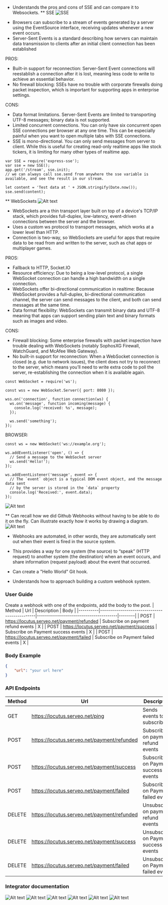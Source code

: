 * Understands the pros and cons of SSE and can compare it to Websockets.
** SSE
![SSE](image-6.png)
- Browsers can subscribe to a stream of events generated by a server using the EventSource interface, receiving updates whenever a new event occurs. 
- Server-Sent Events is a standard describing how servers can maintain data transmission to clients after an initial client connection has been established

PROS: 
- Built-in support for reconnection: Server-Sent Event connections will reestablish a connection after it is lost, meaning less code to write to achieve an essential behavior.
- No firewall blocking: SSEs have no trouble with corporate firewalls doing packet inspection, which is important for supporting apps in enterprise settings.

CONS: 
- Data format limitations. Server-Sent Events are limited to transporting UTF-8 messages; binary data is not supported.
- Limited concurrent connections. You can only have six concurrent open SSE connections per browser at any one time. This can be especially painful when you want to open multiple tabs with SSE connections. 
- SSE is mono-directional. You can only send messages from server to client. While this is useful for creating read-only realtime apps like stock tickers, it is limiting for many other types of realtime app.

```
var SSE = require('express-sse');
var sse = new SSE();
app.get('/stream', sse.init);
// we can always call sse.send from anywhere the sse variable is available, and see the result in our stream.

let content = 'Test data at ' + JSON.stringify(Date.now());
sse.send(content);
```

** WebSockets
![Alt text](image-7.png)
- WebSockets are a thin transport layer built on top of a device's TCP/IP stack, which provides full-duplex, low-latency, event-driven connections between the server and the browser.
- Uses a custom ws protocol to transport messages, which works at a lower level than HTTP.
- Connection is two-way, so WebSockets are useful for apps that require data to be read from and written to the server, such as chat apps or multiplayer games.

PROS:
- Fallback to HTTP, Socket.IO
- Resource efficiency: Due to being a low-level protocol, a single WebSocket connection can handle a high bandwidth on a single connection.
- WebSockets offer bi-directional communication in realtime: Because WebSocket provides a full-duplex, bi-directional communication channel, the server can send messages to the client, and both can send messages at the same time.
- Data format flexibility: WebSockets can transmit binary data and UTF-8 meaning that apps can support sending plain text and binary formats such as images and video.

CONS: 
- Firewall blocking: Some enterprise firewalls with packet inspection have trouble dealing with WebSockets (notably SophosXG Firewall, WatchGuard, and McAfee Web Gateway).
- No built-in support for reconnection: When a WebSocket connection is closed (e.g. due to network issues), the client does not try to reconnect to the server, which means you’ll need to write extra code to poll the server, re-establishing the connection when it is available again.

```
const WebSocket = require('ws');

const wss = new WebSocket.Server({ port: 8080 });

wss.on('connection', function connection(ws) {
  ws.on('message', function incoming(message) {
    console.log('received: %s', message);
  });

  ws.send('something');
});
```

BROWSER: 
```
const ws = new WebSocket('ws://example.org');

ws.addEventListener('open', () => {
  // Send a message to the WebSocket server
  ws.send('Hello!');
});
 
ws.addEventListener('message', event => {
  // The `event` object is a typical DOM event object, and the message data sent
  // by the server is stored in the `data` property
  console.log('Received:', event.data);
});
```

![Alt text](image-8.png)



** Can recall how we did Github Webhooks without having to be able to do it on the fly. Can illustrate exactly how it works by drawing a diagram.
![Alt text](image-9.png)
- Webhooks are automated, in other words, they are automatically sent out when their event is fired in the source system.
- This provides a way for one system (the source) to “speak” (HTTP request) to another system (the destination) when an event occurs, and share information (request payload) about the event that occurred.



- Can create a "Hello World" Git hook.

- Understands how to approach building a custom webhook system.


### User Guide
Create a webhook with one of the endpoints, add the body to the post. 
| Method   | Url                                          | Description                            | Body   |
|----------|----------------------------------------------|----------------------------------------|--------|
| POST     | https://locutus.serveo.net/payment/refunded  | Subscribe on payment refund events     |    X   |
| POST     | https://locutus.serveo.net/payment/success   | Subscribe on Payment success events    |    X   |
| POST     | https://locutus.serveo.net/payment/failed    | Subscribe on Payment failed events     |    X   |

### Body Example
```` Json 
{
    "url": "your url here"
}
````

### API Endpoints
| Method   | Url                                          | Description                            | Body   |
|----------|----------------------------------------------|----------------------------------------|--------|
| GET      | https://locutus.serveo.net/ping              | Sends events to all subscribers        |        |
| POST     | https://locutus.serveo.net/payment/refunded  | Subscribe on payment refund events     |    X   |
| POST     | https://locutus.serveo.net/payment/success   | Subscribe on Payment success events    |    X   |
| POST     | https://locutus.serveo.net/payment/failed    | Subscribe on Payment failed events     |    X   |
| DELETE   | https://locutus.serveo.net/payment/refunded  | Unsubscribe on payment refund events   |    X   |
| DELETE   | https://locutus.serveo.net/payment/success   | Unsubscribe on Payment success events  |    X   |
| DELETE   | https://locutus.serveo.net/payment/failed    | Unsubscribe on Payment failed events   |    X   |


### Integrator documentation

![Alt text](image.png)
![Alt text](image-1.png)
![Alt text](image-2.png)
![Alt text](image-3.png)
![Alt text](image-4.png)
![Alt text](image-5.png)


